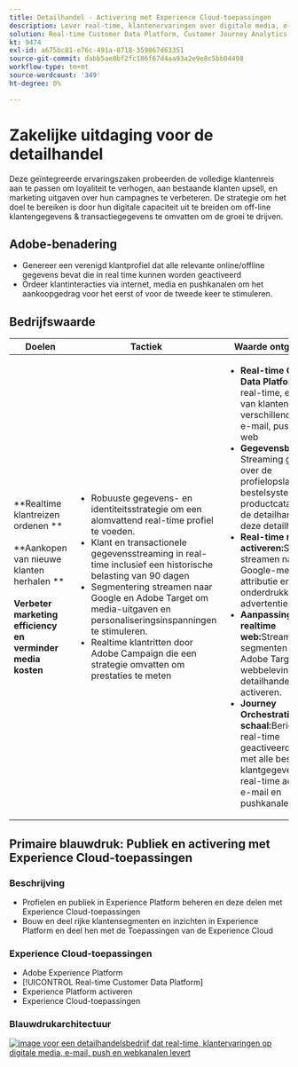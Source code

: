 ```yaml
---
title: Detailhandel - Activering met Experience Cloud-toepassingen
description: Lever real-time, klantenervaringen over digitale media, e-mail, duw, en Webkanalen.
solution: Real-time Customer Data Platform, Customer Journey Analytics, Journey Orchestration, Campaign, Analytics, Target
kt: 9474
exl-id: a675bc81-e76c-491a-8718-359867d63351
source-git-commit: dabb5ae0bf2fc186f67d4aa93a2e9e8c5bb04498
workflow-type: tm+mt
source-wordcount: '349'
ht-degree: 0%

---
```


# Zakelijke uitdaging voor de detailhandel

Deze geïntegreerde ervaringszaken probeerden de volledige klantenreis aan te passen om loyaliteit te verhogen, aan bestaande klanten upsell, en marketing uitgaven over hun campagnes te verbeteren. De strategie om het doel te bereiken is door hun digitale capaciteit uit te breiden om off-line klantengegevens &amp; transactiegegevens te omvatten om de groei te drijven.

## Adobe-benadering

* Genereer een verenigd klantprofiel dat alle relevante online/offline gegevens bevat die in real time kunnen worden geactiveerd
* Ordeer klantinteracties via internet, media en pushkanalen om het aankoopgedrag voor het eerst of voor de tweede keer te stimuleren.

## Bedrijfswaarde

| Doelen | Tactiek | Waarde ontgrendeld |
|---|---|---|
| **Realtime klantreizen ordenen **<br></br>**Aankopen van nieuwe klanten herhalen **<br></br>**Verbeter marketing efficiency en verminder media kosten**</ul> | <ul><li>Robuuste gegevens- en identiteitsstrategie om een alomvattend real-time profiel te voeden.</li><li>Klant en transactionele gegevensstreaming in real-time inclusief een historische belasting van 90 dagen</li><li>Segmentering streamen naar Google en Adobe Target om media-uitgaven en personaliseringsinspanningen te stimuleren.</li><li>Realtime klantritten door Adobe Campaign die een strategie omvatten om prestaties te meten</li></ul> | <ul><li><strong>Real-time Customer Data Platform:</strong> In real-time, ervaringen van klanten op verschillende media, e-mail, push en het web</li><li><strong>Gegevensbronnen:</strong> Streaming gegevens over de profielopslag, het bestelsysteem, de productcatalogus en de detailhandel van deze detailhandelaar.</li><li><strong>Real-time media activeren:</strong>Segmenten streamen naar Google-media voor attributie en onderdrukking van advertenties</li><li><strong>Aanpassing in realtime web:</strong>Streaming segmenten naar Adobe Target om de webbeleving van detailhandelaren te activeren.</li><li><strong>Journey Orchestration op schaal:</strong>Berichten in real-time geactiveerd, verrijkt met alle beschikbare klantgegevens en real-time activeren in e-mail en pushkanalen</li></ul> |

## Primaire blauwdruk: Publiek en activering met Experience Cloud-toepassingen

### Beschrijving

<ul><li>Profielen en publiek in Experience Platform beheren en deze delen met Experience Cloud-toepassingen</li><li>Bouw en deel rijke klantensegmenten en inzichten in Experience Platform en deel hen met de Toepassingen van de Experience Cloud</li></ul>

### Experience Cloud-toepassingen

<ul><li>Adobe Experience Platform</li><li>[!UICONTROL Real-time Customer Data Platform]</li><li>Experience Platform activeren</li><li>Experience Cloud-toepassingen</li></ul>

### Blauwdrukarchitectuur

<a href="https://experienceleague.adobe.com/docs/blueprints-learn/architecture/audience-activation/platform-and-applications.html?lang=en"><img alt="image voor een detailhandelsbedrijf dat real-time, klantervaringen op digitale media, e-mail, push en webkanalen levert" src="https://experienceleague.adobe.com/docs/blueprints-learn/assets/aep+apps_vertical.svg?lang=en" class="modal-image" /></a>
